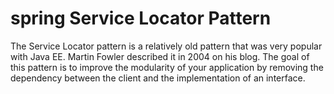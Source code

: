 # spring Service Locator Pattern

The Service Locator pattern is a relatively old pattern that was very popular with Java EE. Martin Fowler described it in 2004 on his blog. 
The goal of this pattern is to improve the modularity of your application by removing the dependency between the client and the implementation of an interface.
